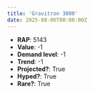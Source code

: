 ```yaml
---
title: 'Gravitron 3000'
date: 2025-08-06T00:00:00Z
---
```

- **RAP**: 5143
- **Value**: -1
- **Demand level**: -1
- **Trend**: -1
- **Projected?**: True
- **Hyped?**: True
- **Rare?**: True
